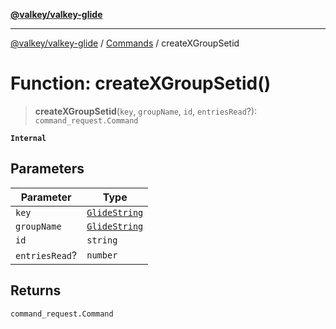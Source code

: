 [**@valkey/valkey-glide**](../../README.md)

***

[@valkey/valkey-glide](../../modules.md) / [Commands](../README.md) / createXGroupSetid

# Function: createXGroupSetid()

> **createXGroupSetid**(`key`, `groupName`, `id`, `entriesRead`?): `command_request.Command`

**`Internal`**

## Parameters

| Parameter | Type |
| ------ | ------ |
| `key` | [`GlideString`](../../BaseClient/type-aliases/GlideString.md) |
| `groupName` | [`GlideString`](../../BaseClient/type-aliases/GlideString.md) |
| `id` | `string` |
| `entriesRead`? | `number` |

## Returns

`command_request.Command`
